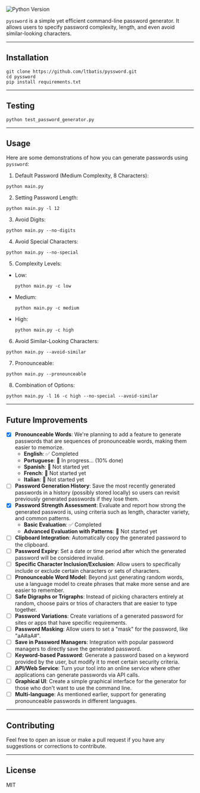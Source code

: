 ![Python Version](https://img.shields.io/badge/python-3.11.4-blue)


`pyssword` is a simple yet efficient command-line password generator. It allows users to specify password complexity, length, and even avoid similar-looking characters.

---
## Installation
```
git clone https://github.com/ltbatis/pyssword.git
cd pyssword
pip install requirements.txt
```

---
## Testing
```
python test_password_generator.py
```

---
## Usage
Here are some demonstrations of how you can generate passwords using `pyssword`:
1. Default Password (Medium Complexity, 8 Characters):
```
python main.py
```
2. Setting Password Length:
```
python main.py -l 12
```
3. Avoid Digits:
```
python main.py --no-digits
```
4. Avoid Special Characters:
```
python main.py --no-special
```
5. Complexity Levels:
- Low:
    ```
    python main.py -c low
    ```
- Medium:
    ```
    python main.py -c medium
    ```
- High:
    ```
    python main.py -c high
    ```
6. Avoid Similar-Looking Characters:
```
python main.py --avoid-similar
```
7. Pronounceable:
```
python main.py --pronounceable
```
8. Combination of Options:
```
python main.py -l 16 -c high --no-special --avoid-similar
```

---
## Future Improvements

- [x] **Pronounceable Words**: We're planning to add a feature to generate passwords that are sequences of pronounceable words, making them easier to memorize.
  - **English**: ✅ Completed
  - **Portuguese**: 🔄 In progress... (10% done)
  - **Spanish**: 🚫 Not started yet
  - **French**: 🚫 Not started yet
  - **Italian**: 🚫 Not started yet
- [ ] **Password Generation History**: Save the most recently generated passwords in a history (possibly stored locally) so users can revisit previously generated passwords if they lose them.
- [x] **Password Strength Assessment**: Evaluate and report how strong the generated password is, using criteria such as length, character variety, and common patterns.
  - **Basic Evaluation**: ✅ Completed
  - **Advanced Evaluation with Patterns**: 🚫 Not started yet
- [ ] **Clipboard Integration**: Automatically copy the generated password to the clipboard.
- [ ] **Password Expiry**: Set a date or time period after which the generated password will be considered invalid.
- [ ] **Specific Character Inclusion/Exclusion**: Allow users to specifically include or exclude certain characters or sets of characters.
- [ ] **Pronounceable Word Model**: Beyond just generating random words, use a language model to create phrases that make more sense and are easier to remember.
- [ ] **Safe Digraphs or Trigraphs**: Instead of picking characters entirely at random, choose pairs or trios of characters that are easier to type together.
- [ ] **Password Variations**: Create variations of a generated password for sites or apps that have specific requirements.
- [ ] **Password Masking**: Allow users to set a "mask" for the password, like "aA#aA#".
- [ ] **Save in Password Managers**: Integration with popular password managers to directly save the generated password.
- [ ] **Keyword-based Password**: Generate a password based on a keyword provided by the user, but modify it to meet certain security criteria.
- [ ] **API/Web Service**: Turn your tool into an online service where other applications can generate passwords via API calls.
- [ ] **Graphical UI**: Create a simple graphical interface for the generator for those who don't want to use the command line.
- [ ] **Multi-language**: As mentioned earlier, support for generating pronounceable passwords in different languages.

---
## Contributing
Feel free to open an issue or make a pull request if you have any suggestions or corrections to contribute.

---
## License
MIT
